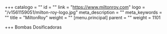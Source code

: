 +++
catalogo = ""
id = ""
link = "https://www.miltonroy.com"
logo = "/v1561159051/milton-roy-logo.jpg"
meta_description = ""
meta_keywords = ""
title = "MiltonRoy"
weight = ""
[menu.principal]
parent = ""
weight = 1101

+++
Bombas Dosificadoras